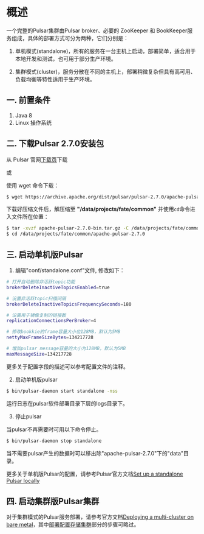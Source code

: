 # 概述

一个完整的Pulsar集群由Pulsar broker、必要的 ZooKeeper 和 BookKeeper服务组成，具体的部署方式可分为两种，它们分别是：

1. 单机模式(standalone)，所有的服务在一台主机上启动，部署简单，适合用于本地开发和测试，也可用于部分生产环境。

2. 集群模式(cluster)，服务分散在不同的主机上，部署稍微复杂但具有高可用、负载均衡等特性适用于生产环境。

## 一. 前置条件

1. Java 8
2. Linux 操作系统

## 二. 下载Pulsar 2.7.0安装包

从 Pulsar 官网[下载页](https://pulsar.apache.org/download/)下载

或

使用 wget 命令下载：

``` bash
$ wget https://archive.apache.org/dist/pulsar/pulsar-2.7.0/apache-pulsar-2.7.0-bin.tar.gz
```


下载好压缩文件后，解压缩至 **"/data/projects/fate/common"** 并使用`cd`命令进入文件所在位置：

``` bash
$ tar -xvzf apache-pulsar-2.7.0-bin.tar.gz -C /data/projects/fate/common
$ cd /data/projects/fate/common/apache-pulsar-2.7.0
```

## 三. 启动单机版Pulsar

1. 编辑"conf/standalone.conf"文件, 修改如下：

``` bash
# 打开自动删除非活跃topic功能
brokerDeleteInactiveTopicsEnabled=true

# 设置非活跃topic扫描间隔
brokerDeleteInactiveTopicsFrequencySeconds=180

# 设置用于镜像复制的链接数
replicationConnectionsPerBroker=4

# 修改bookkie的frame容量大小位128MB，默认为5MB
nettyMaxFrameSizeBytes=134217728

# 增加pulsar message容量的大小为128MB，默认为5MB
maxMessageSize=134217728
```
更多关于配置字段的描述可以参考配置文件的注释。

2. 启动单机版pulsar

``` bash
$ bin/pulsar-daemon start standalone -nss
```
运行日志在pulsar软件部署目录下层的logs目录下。

3. 停止pulsar

当pulsar不再需要时可用以下命令停止。

``` bash
$ bin/pulsar-daemon stop standalone
```

当不需要pulsar产生的数据时可以移出除"apache-pulsar-2.7.0"下的"data"目录。

更多关于单机版Pulsar的配置，请参考Pulsar官方文档[Set up a standalone Pulsar locally](https://pulsar.apache.org/docs/zh-CN/standalone/)

## 四. 启动集群版Pulsar集群

对于集群模式的Pulsar服务部署，请参考官方文档[Deploying a multi-cluster on bare metal](https://pulsar.apache.org/docs/zh-CN/deploy-bare-metal-multi-cluster)，其中[部署配置存储集群](https://pulsar.apache.org/docs/zh-CN/deploy-bare-metal-multi-cluster/#%E9%83%A8%E7%BD%B2%E9%85%8D%E7%BD%AE%E5%AD%98%E5%82%A8%E9%9B%86%E7%BE%A4)部分的步骤可略过。
